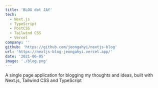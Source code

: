 ```yaml
---
title: 'BLOG dot JAY'
tech:
  - Next.js
  - TypeScript
  - PostCSS
  - Tailwind CSS
  - Vercel
company: ''
github: 'https://github.com/jeongahyi/nextjs-blog'
url: 'https://nextjs-blog-jeongahyi.vercel.app/'
date: '2021-06-05'
image: './blog.png'
---
```


A single page application for blogging my thoughts and ideas, built with Next.js, Tailwind CSS and TypeScript
